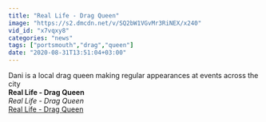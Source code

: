 ```yaml
---
title: "Real Life - Drag Queen"
image: "https://s2.dmcdn.net/v/SQ2bW1VGvMr3RiNEX/x240"
vid_id: "x7vqxy8"
categories: "news"
tags: ["portsmouth","drag","queen"]
date: "2020-08-31T13:51:04+03:00"
---
```

Dani is a local drag queen making regular appearances at events across the city<br><b>Real Life - Drag Queen</b><br> <i>Real Life - Drag Queen</i><br> <u>Real Life - Drag Queen</u>
